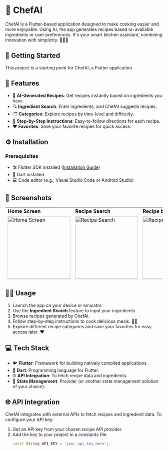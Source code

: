 # 🍴 ChefAI

ChefAI is a Flutter-based application designed to make cooking easier and more enjoyable. Using AI, the app generates recipes based on available ingredients or user preferences. It's your smart kitchen assistant, combining innovation with simplicity. 🧑‍🍳✨

## 🚀 Getting Started

This project is a starting point for ChefAI, a Flutter application.

## 🌟 Features

- 🤖 **AI-Generated Recipes**: Get recipes instantly based on ingredients you have.  
- 🔍 **Ingredient Search**: Enter ingredients, and ChefAI suggests recipes.  
- 🗂️ **Categories**: Explore recipes by time-level and difficulty.  
- 📜 **Step-by-Step Instructions**: Easy-to-follow directions for each recipe.  
- ❤️ **Favorites**: Save your favorite recipes for quick access.  

## ⚙️ Installation

### Prerequisites

- 🛠️ Flutter SDK installed ([Installation Guide](https://docs.flutter.dev/get-started/install))  
- 🧰 Dart installed  
- 💻 Code editor (e.g., Visual Studio Code or Android Studio)  

## 📸 Screenshots  

<table>
  <tr>
    <td><strong>Home Screen</strong></td>
    <td><strong>Recipe Search</strong></td>
    <td><strong>Recipe by Ingredients</strong></td>
    <td><strong>Recipe by Name</strong></td>
  </tr>
  <tr>
    <td><img src="https://github.com/user-attachments/assets/07ed4c77-a710-4543-968a-e55ebbb46759" alt="Home Screen" width="200"/></td>
    <td><img src="https://github.com/user-attachments/assets/01e9c721-e6f9-4e8a-b5eb-c79f700432bf" alt="Recipe Search" width="200"/></td>
    <td><img src="https://github.com/user-attachments/assets/55131309-da83-4fb6-8b54-1c295763e61d" alt="Recipe by Ingredients" width="200"/></td>
    <td><img src="https://github.com/user-attachments/assets/4a68402e-83cd-4200-b701-4ecc563dfd96" alt="Recipe by Name" width="200"/></td>
  </tr>
</table>

## 🧑‍🍳 Usage

1. Launch the app on your device or emulator.  
2. Use the **Ingredient Search** feature to input your ingredients.  
3. Browse recipes generated by ChefAI.  
4. Follow step-by-step instructions to cook delicious meals. 🥗🍛  
5. Explore different recipe categories and save your favorites for easy access later. ❤️  

## 💻 Tech Stack

- 🐦 **Flutter**: Framework for building natively compiled applications.  
- 🎯 **Dart**: Programming language for Flutter.  
- 🌐 **API Integration**: To fetch recipe data and ingredients.  
- 🧩 **State Management**: Provider (or another state management solution of your choice).  

## 🌐 API Integration

ChefAI integrates with external APIs to fetch recipes and ingredient data. To configure your API key:

1. Get an API key from your chosen recipe API provider.  
2. Add the key to your project in a constants file:  
   ```dart
   const String API_KEY = 'your_api_key_here';
